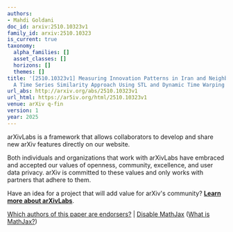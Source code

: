 ```yaml
---
authors:
- Mahdi Goldani
doc_id: arxiv:2510.10323v1
family_id: arxiv:2510.10323
is_current: true
taxonomy:
  alpha_families: []
  asset_classes: []
  horizons: []
  themes: []
title: '[2510.10323v1] Measuring Innovation Patterns in Iran and Neighboring Countries:
  A Time Series Similarity Approach Using STL and Dynamic Time Warping'
url_abs: http://arxiv.org/abs/2510.10323v1
url_html: https://ar5iv.org/html/2510.10323v1
venue: arXiv q-fin
version: 1
year: 2025
---
```



arXivLabs is a framework that allows collaborators to develop and share new arXiv features directly on our website.

Both individuals and organizations that work with arXivLabs have embraced and accepted our values of openness, community, excellence, and user data privacy. arXiv is committed to these values and only works with partners that adhere to them.

Have an idea for a project that will add value for arXiv's community? [**Learn more about arXivLabs**](https://info.arxiv.org/labs/index.html).

[Which authors of this paper are endorsers?](/auth/show-endorsers/2510.10323) |
[Disable MathJax](javascript:setMathjaxCookie()) ([What is MathJax?](https://info.arxiv.org/help/mathjax.html))